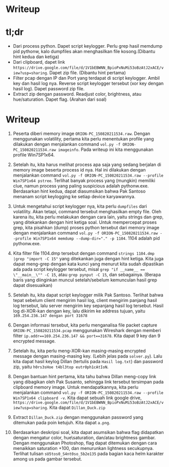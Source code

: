# Writeup <alogus>

# tl;dr
- Dari process python. Dapet script keylogger. Perlu grep hasil memdump pid pythonw, kalo dumpfiles akan menghasilkan file kosong.(Dibantu hint kedua dan ketiga)
- Dari clipboard, dapet link `https://drive.google.com/file/d/1V1bEBWNN_BpioPxNuMi53oBzAtJ2xACE/view?usp=sharing`. Dapet zip file. (Dibantu hint pertama)
- Filter pcap dengan IP dan Port yang terdapat di script keylogger. Ambil key dan hasil log nya. Reverse script keylogger tersebut (xor key dengan hasil log). Dapet password zip file.
- Extract zip dengan password. Readjust color, brightness, atau hue/saturation. Dapet flag. (Arahan dari soal)

# Writeup
1. Peserta diberi memory image `ORION-PC_150820211534.raw`. Dengan menggunakan volatility, pertama kita perlu menentukan profile yang dilakukan dengan menjalankan command `vol.py -f ORION-PC_150820211534.raw imageinfo`. Pada writeup ini kita menggunakan profile Win7SP1x64.

2. Setelah itu, kita harus melihat process apa saja yang sedang berjalan di memory image beserta process id nya. Hal ini dilakukan dengan menjalankan command `vol.py -f ORION-PC_150820211534.raw --profile Win7SP1x64 pstree`. Terlihat banyak process yang (mungkin) memiliki clue, namun process yang paling suspicious adalah pythonw.exe. Berdasarkan hint kedua, dapat diasumsikan bahwa Pak Santoso menanam script keylogging ke setiap device karyawannya.

3. Untuk mengetahui script keylogger nya, kita perlu `dumpfiles` dari volatility. Akan tetapi, command tersebut menghasilkan empty file. Oleh karena itu, kita perlu melakukan dengan cara lain, yaitu strings dan grep, yang ditekankan dengan hint ketiga soal. Untuk mempercepat proses grep, kita pisahkan (dump) proses python tersebut dari memory image dengan menjalankan command `vol.py -f ORION-PC_150820211534.raw --profile Win7SP1x64 memdump --dump-dir="." -p 1104`. 1104 adalah pid pythonw.exe.

4. Kita filter file 1104.dmp tersebut dengan command `strings 1104.dmp |grep "import -C 15"` yang ditekankan juga dengan hint ketiga. Kita juga dapat meng-grep dengan kata kunci yang menurut kita sudah dipastikan ada pada script keylogger tersebut, misal `grep "if __name__ == \"__main__\"" -C 15`, atau `grep pynput -C 15`, dan sebagainya. (Berapa baris yang diinginkan muncul setelah/sebelum kemunculan hasil grep dapat disesuaikan)

5. Setelah itu, kita dapat script keylogger milik Pak Santoso. Terlihat bahwa tepat sebelum client mengirim hasil log, client mengirim panjang hasil log tersebut, lalu server mengirim key sepanjang hasil log tersebut. Hasil log di-XOR-kan dengan key, lalu dikirim ke address tujuan, yaitu `169.254.236.147 dengan port 31678`

6. Dengan informasi tersebut, kita perlu menganalisa file packet capture `ORION-PC_150820211534.pcap` menggunakan Wireshark dengan memberi filter `ip.addr==169.254.236.147 && port==31678`. Kita dapat 9 key dan 9 encrypted message.

7. Setelah itu, kita perlu meng-XOR-kan masing-masing encrypted message dengan masing-masing key. (Lebih jelas pada `solver.py`). Lalu kita dapat hasil keylog Dillan (tertulis pada `Hasil log.txt`) dan password zip, yaitu `h0rs3sHoe t4bl3top eutr0ph1cAtIoN`. 

8. Dengan bantuan hint pertama, kita tahu bahwa Dillan meng-copy link yang dibagikan oleh Pak Susanto, sehingga link tersebut tersimpan pada clipboard memory image. Untuk mendapatkannya, kita perlu menjalankan command `vol.py -f ORION-PC_150820211534.raw --profile Win7SP1x64 clipboard -v`. Kita dapat sebuah link google drive, `https://drive.google.com/file/d/1V1bEBWNN_BpioPxNuMi53oBzAtJ2xACE/view?usp=sharing`. Kita dapat `Dillan_Duck.zip`

9. Extract `Dillan_Duck.zip` dengan menggunakan password yang ditemukan pada poin ketujuh. Kita dapat `a.png`.

10. Berdasarkan deskripsi soal, kita dapat asumsikan bahwa flag didapatkan dengan mengatur color, hue\saturation, dan/atau brightness gambar. Dengan menggunakan Photoshop, flag dapat ditemukan dengan cara menaikkan saturation +100, dan menurunkan lightness secukupnya. Terlihat tulisan `sU5tos0_S4nt0so_5b2e135` pada bagian kaca helm karakter among us pada gambar tersebut.
